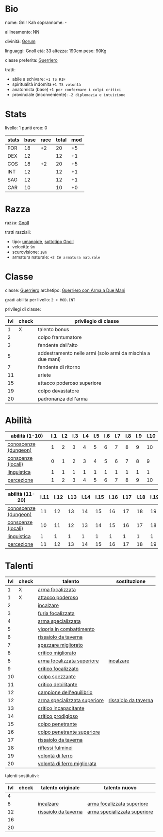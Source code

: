 # Bio

nome: Gnir Kah
soprannome: -

allineamento: NN

divinità: [Gorum](https://golarion.altervista.org/wiki/Gorum)

linguaggi: Gnoll
età: 33
altezza: 190cm
peso: 90Kg

classe preferita: [Guerriero](https://golarion.altervista.org/wiki/Guerriero)

tratti:
 - abile a schivare: `+1 TS RIF`
 - spiritualità indomita `+1 TS volontà`
 - anatomista (base) `+1 per confermare i colpi critici`
 - provinciale (inconveniente): `-2 diplomazia e intuizione`

# Stats

livello: 1
punti eroe: 0

| stats | base | race | total | mod |
| ----- | ---- | ---- | ----- | --- |
| FOR   | 18   | +2   | 20    | +5  |
| DEX   | 12   |      | 12    | +1  |
| COS   | 18   | +2   | 20    | +5  |
| INT   | 12   |      | 12    | +1  |
| SAG   | 12   |      | 12    | +1  |
| CAR   | 10   |      | 10    | +0  |

# Razza

razza: [Gnoll](https://golarion.altervista.org/wiki/Razze/Gnoll)

tratti razziali:
 - tipo: [umanoide](https://golarion.altervista.org/wiki/Tipo_Umanoide), [sottotipo Gnoll](https://golarion.altervista.org/wiki/Sottotipo_Gnoll)
 - velocità: `9m`
 - scurovisione: `18m`
 - armatura naturale: `+2 CA armatura naturale`

# Classe

classe: [Guerriero](https://golarion.altervista.org/wiki/Guerriero)
archetipo: [Guerriero con Arma a Due Mani](https://golarion.altervista.org/wiki/Guerriero/Archetipi#Guerriero_con_Arma_a_Due_Mani)

gradi abilità per livello: `2 + MOD.INT`

privilegi di classe:

| lvl | check | privilegio di classe                                       |
| --- | ----- | ---------------------------------------------------------- |
| 1   | X     | talento bonus                                              |
| 2   |       | colpo frantumatore                                         |
| 3   |       | fendente dall'alto                                         |
| 5   |       | addestramento nelle armi (solo armi da mischia a due mani) |
| 7   |       | fendente di ritorno                                        |
| 11  |       | ariete                                                     |
| 15  |       | attacco poderoso superiore                                 |
| 19  |       | colpo devastatore                                          |
| 20  |       | padronanza dell'arma                                       |

# Abilità

| abilità (1-10)                                                          | l.1 | l.2 | l.3 | l.4 | l.5 | l.6 | l.7 | l.8 | l.9 | l.10 |
| ----------------------------------------------------------------------- | --- | --- | --- | --- | --- | --- | --- | --- | --- | ---- |
| [conoscenze (dungeon)](https://golarion.altervista.org/wiki/Conoscenze) | 1   | 2   | 3   | 4   | 5   | 6   | 7   | 8   | 9   | 10   |
| [conscenze (locali)](https://golarion.altervista.org/wiki/Conoscenze)   | 0   | 1   | 2   | 3   | 4   | 5   | 6   | 7   | 8   | 9    |
| [linguistica](https://golarion.altervista.org/wiki/Linguistica)         | 1   | 1   | 1   | 1   | 1   | 1   | 1   | 1   | 1   | 1    |
| [percezione](https://golarion.altervista.org/wiki/Percezione)           | 1   | 2   | 3   | 4   | 5   | 6   | 7   | 8   | 9   | 10   |

| abilità (11-20)                                                         | l.11 | l.12 | l.13 | l.14 | l.15 | l.16 | l.17 | l.18 | l.19 | l.20 |
| ----------------------------------------------------------------------- | ---- | ---- | ---- | ---- | ---- | ---- | ---- | ---- | ---- | ---- |
| [conoscenze (dungeon)](https://golarion.altervista.org/wiki/Conoscenze) | 11   | 12   | 13   | 14   | 15   | 16   | 17   | 18   | 19   | 20   |
| [conscenze (locali)](https://golarion.altervista.org/wiki/Conoscenze)   | 10   | 11   | 12   | 13   | 14   | 15   | 16   | 17   | 18   | 19   |
| [linguistica](https://golarion.altervista.org/wiki/Linguistica)         | 1    | 1    | 1    | 1    | 1    | 1    | 1    | 1    | 1    | 1    |
| [percezione](https://golarion.altervista.org/wiki/Percezione)           | 11   | 12   | 13   | 14   | 15   | 16   | 17   | 18   | 19   | 20   |


# Talenti

| lvl | check | talento                                                                                              | sostituzione                                                                      |
| --- | ----- | ---------------------------------------------------------------------------------------------------- | --------------------------------------------------------------------------------- |
| 1   | X     | [arma focalizzata](https://golarion.altervista.org/wiki/Arma_Focalizzata)                            |                                                                                   |
| 1   | X     | [attacco poderoso](https://golarion.altervista.org/wiki/Attacco_Poderoso)                            |                                                                                   |
| 2   |       | [incalzare](https://golarion.altervista.org/wiki/Incalzare)                                          |                                                                                   |
| 3   |       | [furia focalizzata](https://golarion.altervista.org/wiki/Furia_Focalizzata)                          |                                                                                   |
| 4   |       | [arma specializzata](https://golarion.altervista.org/wiki/Arma_Specializzata)                        |                                                                                   |
| 5   |       | [vigoria in combattimento](https://golarion.altervista.org/wiki/Vigoria_in_Combattimento)            |                                                                                   |
| 6   |       | [rissaiolo da taverna](https://golarion.altervista.org/wiki/Rissaiolo_da_Taverna)                    |                                                                                   |
| 7   |       | [spezzare migliorato](https://golarion.altervista.org/wiki/Spezzare_Migliorato)                      |                                                                                   |
| 8   |       | [critico migliorato](https://golarion.altervista.org/wiki/Critico_Migliorato)                        |                                                                                   |
| 8   |       | [arma focalizzata superiore](https://golarion.altervista.org/wiki/Arma_Focalizzata_Superiore)        | [incalzare](https://golarion.altervista.org/wiki/Incalzare)                       |
| 9   |       | [critico focalizzato](https://golarion.altervista.org/wiki/Critico_Focalizzato)                      |                                                                                   |
| 10  |       | [colpo spezzante](https://golarion.altervista.org/wiki/Colpo_Spezzante)                              |                                                                                   |
| 11  |       | [critico debilitante](https://golarion.altervista.org/wiki/Critico_Debilitante)                      |                                                                                   |
| 12  |       | [campione dell'equilibrio](https://golarion.altervista.org/wiki/Campione_dell%27Equilibrio)          |                                                                                   |
| 12  |       | [arma specializzata superiore](https://golarion.altervista.org/wiki/Arma_Specializzata_Superiore)    | [rissaiolo da taverna](https://golarion.altervista.org/wiki/Rissaiolo_da_Taverna) |
| 13  |       | [critico incapacitante](https://golarion.altervista.org/wiki/Critico_Incapacitante)                  |                                                                                   |
| 14  |       | [critico prodigioso](https://golarion.altervista.org/wiki/Critico_Prodigioso)                        |                                                                                   |
| 15  |       | [colpo penetrante](https://golarion.altervista.org/wiki/Colpo_Penetrante)                            |                                                                                   |
| 16  |       | [colpo penetrante superiore](https://golarion.altervista.org/wiki/Colpo_Penetrante_Superiore)        |                                                                                   |
| 17  |       | [rissaiolo da taverna](https://golarion.altervista.org/wiki/Rissaiolo_da_Taverna)                    |                                                                                   |
| 18  |       | [riflessi fulminei](https://golarion.altervista.org/wiki/Riflessi_Fulminei)                          |                                                                                   |
| 19  |       | [volontà di ferro](https://golarion.altervista.org/wiki/Volont%C3%A0_di_Ferro)                       |                                                                                   |
| 20  |       | [volontà di ferro migliorata](https://golarion.altervista.org/wiki/Volont%C3%A0_di_Ferro_Migliorata) |                                                                                   |

talenti sostitutivi:

| lvl | check | talento originale                                                                 | talento nuovo                                                                                     |
| --- | ----- | --------------------------------------------------------------------------------- | ------------------------------------------------------------------------------------------------- |
| 4   |       |                                                                                   |                                                                                                   |
| 8   |       | [incalzare](https://golarion.altervista.org/wiki/Incalzare)                       | [arma focalizzata superiore](https://golarion.altervista.org/wiki/Arma_Focalizzata_Superiore)     |
| 12  |       | [rissaiolo da taverna](https://golarion.altervista.org/wiki/Rissaiolo_da_Taverna) | [arma specializzata superiore](https://golarion.altervista.org/wiki/Arma_Specializzata_Superiore) |
| 16  |       |                                                                                   |                                                                                                   |
| 20  |       |                                                                                   |                                                                                                   |
